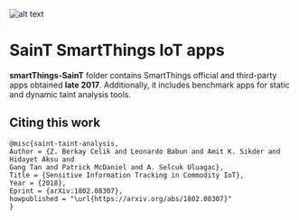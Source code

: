 

![alt text](http://i68.tinypic.com/25ut821.jpg)

# SainT SmartThings IoT apps

**smartThings-SainT** folder contains SmartThings official and third-party apps obtained **late 2017**. Additionally, it includes benchmark apps for static and dynamic taint analysis tools.

## Citing this work
``` 
@misc{saint-taint-analysis,
Author = {Z. Berkay Celik and Leonardo Babun and Amit K. Sikder and Hidayet Aksu and 
Gang Tan and Patrick McDaniel and A. Selcuk Uluagac},
Title = {Sensitive Information Tracking in Commodity IoT},
Year = {2018},
Eprint = {arXiv:1802.08307},
howpublished = "\url{https://arxiv.org/abs/1802.08307}"
}
```

